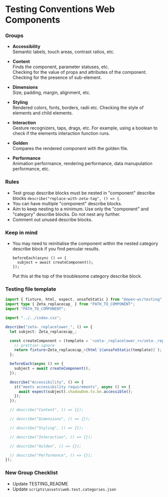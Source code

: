 # Testing Conventions Web Components

### Groups

- **Accessibility**  
  Semantic labels, touch areas, contrast ratios, etc.

- **Content**  
  Finds the component, parameter statuses, etc.  
  Checking for the value of props and attributes of the component. Checking for the presence of sub-element.

- **Dimensions**  
  Size, padding, margin, alignment, etc.

- **Styling**  
  Rendered colors, fonts, borders, radii etc.
  Checking the style of elements and child elements.

- **Interaction**  
  Gesture recognizers, taps, drags, etc.
  For example, using a boolean to check if the elements interaction function runs.

- **Golden**  
  Compares the rendered component with the golden file.

- **Performance**  
  Animation performance, rendering performance, data manupulation performance, etc.

### Rules

- Test group describe blocks must be nested in "component" describe blocks `describe("replace-with-zeta-tag", () => {`.
- You can have multiple "component" describe blocks.
- Aim to keep nesting to a minimum. Use only the "component" and "category" describe blocks. Do not nest any further.
- Comment out unused describe blocks.

### Keep in mind

- You may need to reinitialise the component within the nested category describe block if you find percular results.
  ```
  beforeEach(async () => {
    subject = await createComponent();
  });
  ```
  Put this at the top of the troublesome category describe block.

### Testing file template

```ts
import { fixture, html, expect, unsafeStatic } from "@open-wc/testing";
import type { Zeta_replacecap_ } from "PATH_TO_COMPONENT";
import "PATH_TO_COMPONENT";

import "../../index.css";

describe("zeta-_replacelower_", () => {
  let subject: Zeta_replacecap_;

  const createComponent = (template = `<zeta-_replacelower_></zeta-_replacelower_>`) => {
    // prettier-ignore
    return fixture<Zeta_replacecap_>(html`${unsafeStatic(template)}`);
  };

  beforeEach(async () => {
    subject = await createComponent();
  });

  describe("Accessibility", () => {
    it("meets accessibility requirements", async () => {
      await expect(subject).shadowDom.to.be.accessible();
    });
  });

  // describe("Content", () => {});

  // describe("Dimensions", () => {});

  // describe("Styling", () => {});

  // describe("Interaction", () => {});

  // describe("Golden", () => {});

  // describe("Performance", () => {});
});
```

### New Group Checklist

- Update TESTING_README
- Update `scripts\assets\web.test.categories.json`
